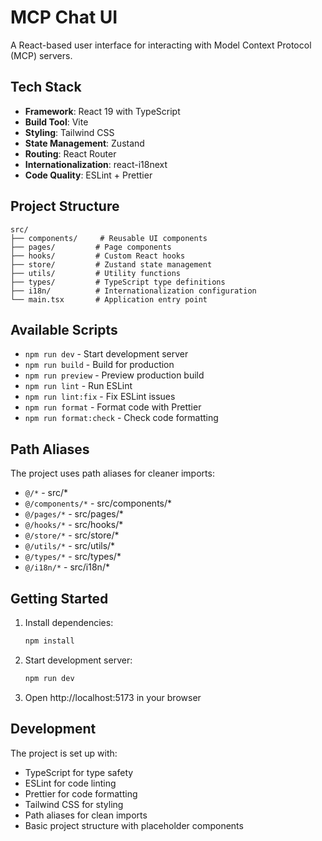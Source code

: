 # MCP Chat UI

A React-based user interface for interacting with Model Context Protocol (MCP) servers.

## Tech Stack

- **Framework**: React 19 with TypeScript
- **Build Tool**: Vite
- **Styling**: Tailwind CSS
- **State Management**: Zustand
- **Routing**: React Router
- **Internationalization**: react-i18next
- **Code Quality**: ESLint + Prettier

## Project Structure

```
src/
├── components/     # Reusable UI components
├── pages/         # Page components
├── hooks/         # Custom React hooks
├── store/         # Zustand state management
├── utils/         # Utility functions
├── types/         # TypeScript type definitions
├── i18n/          # Internationalization configuration
└── main.tsx       # Application entry point
```

## Available Scripts

- `npm run dev` - Start development server
- `npm run build` - Build for production
- `npm run preview` - Preview production build
- `npm run lint` - Run ESLint
- `npm run lint:fix` - Fix ESLint issues
- `npm run format` - Format code with Prettier
- `npm run format:check` - Check code formatting

## Path Aliases

The project uses path aliases for cleaner imports:

- `@/*` - src/*
- `@/components/*` - src/components/*
- `@/pages/*` - src/pages/*
- `@/hooks/*` - src/hooks/*
- `@/store/*` - src/store/*
- `@/utils/*` - src/utils/*
- `@/types/*` - src/types/*
- `@/i18n/*` - src/i18n/*

## Getting Started

1. Install dependencies:
   ```bash
   npm install
   ```

2. Start development server:
   ```bash
   npm run dev
   ```

3. Open http://localhost:5173 in your browser

## Development

The project is set up with:
- TypeScript for type safety
- ESLint for code linting
- Prettier for code formatting
- Tailwind CSS for styling
- Path aliases for clean imports
- Basic project structure with placeholder components